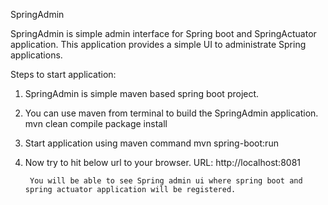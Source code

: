 SpringAdmin

SpringAdmin is simple admin interface for Spring boot and SpringActuator application. This application provides a simple UI to administrate Spring  applications.

Steps to start application:
1. SpringAdmin is simple maven based spring boot project.
2. You can use maven from terminal to build the SpringAdmin application.
			mvn clean compile package install
3. Start application using maven command
			mvn spring-boot:run
			
4. Now try to hit below url to your browser.
		URL: http://localhost:8081

		You will be able to see Spring admin ui where spring boot and spring actuator application will be registered.
	